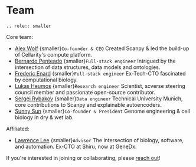 # Team

```{eval-rst}
.. role:: smaller
```

Core team:

- [Alex Wolf](https://falexwolf.me) {smaller}`Co-founder & CEO` Created Scanpy & led the build-up of Cellarity's compute platform.
- [Bernardo Penteado](https://pbern.com) {smaller}`Full-stack engineer` Intrigued by the intersection of data structures, data models and ontologies.
- [Frederic Enard](https://github.com/fredericenard) {smaller}`Full-stack engineer` Ex-Tech-CTO fascinated by computational biology.
- [Lukas Heumos](https://lukasheumos.com) {smaller}`Research engineer` Scientist, scverse steering council member and passionate open-source contributor.
- [Sergei Rybakov](https://github.com/koncopd) {smaller}`Data engineer` Technical University Munich, core contributions to Scanpy and explainable autoencoders.
- [Sunny Sun](https://github.com/sunnyosun) {smaller}`Co-founder & President` Genome engineering & cell biology in dry & wet lab.

Affiliated:

- [Lawrence Lee](https://www.linkedin.com/in/lawrence-lee/) {smaller}`Advisor` The intersection of biology, software, and automation. Ex-CTO at Shiru, now at GeneDx.

If you're interested in joining or collaborating, please [reach out](/contact)!
